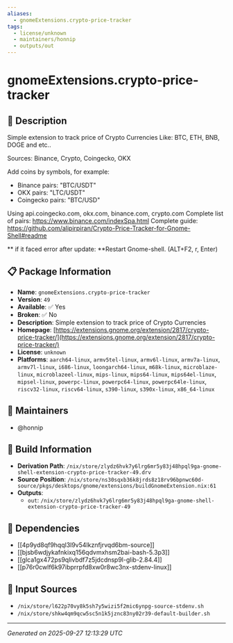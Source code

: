 ```yaml
---
aliases:
  - gnomeExtensions.crypto-price-tracker
tags:
  - license/unknown
  - maintainers/honnip
  - outputs/out
---
```


# gnomeExtensions.crypto-price-tracker

## 📝 Description

Simple extension to track price of Crypto Currencies
Like: BTC, ETH, BNB, DOGE and etc..

Sources: Binance, Crypto, Coingecko, OKX

Add coins by symbols, for example:
* Binance pairs: "BTC/USDT"
* OKX pairs: "LTC/USDT"
* Coingecko pairs: "BTC/USD"

Using api.coingecko.com, okx.com, binance.com, crypto.com
Complete list of pairs: https://www.binance.com/indexSpa.html
Complete guide: https://github.com/alipirpiran/Crypto-Price-Tracker-for-Gnome-Shell#readme

** if it faced error after update:
**Restart Gnome-shell. (ALT+F2, r, Enter)

## 📋 Package Information

- **Name**: `gnomeExtensions.crypto-price-tracker`
- **Version**: `49`
- **Available**: ✅ Yes
- **Broken**: ✅ No
- **Description**: Simple extension to track price of Crypto Currencies
- **Homepage**: [https://extensions.gnome.org/extension/2817/crypto-price-tracker/](https://extensions.gnome.org/extension/2817/crypto-price-tracker/)
- **License**: `unknown`
- **Platforms**: `aarch64-linux`, `armv5tel-linux`, `armv6l-linux`, `armv7a-linux`, `armv7l-linux`, `i686-linux`, `loongarch64-linux`, `m68k-linux`, `microblaze-linux`, `microblazeel-linux`, `mips-linux`, `mips64-linux`, `mips64el-linux`, `mipsel-linux`, `powerpc-linux`, `powerpc64-linux`, `powerpc64le-linux`, `riscv32-linux`, `riscv64-linux`, `s390-linux`, `s390x-linux`, `x86_64-linux`
## 👥 Maintainers

- @honnip


## 🔧 Build Information

- **Derivation Path**: `/nix/store/zlydz6hvk7y6lrg6mr5y83j48hpql9ga-gnome-shell-extension-crypto-price-tracker-49.drv`
- **Source Position**: `/nix/store/ns30sqxb36k8jrds8z18rv96bpnwc60d-source/pkgs/desktops/gnome/extensions/buildGnomeExtension.nix:61`
- **Outputs**:
  - `out`:  `/nix/store/zlydz6hvk7y6lrg6mr5y83j48hpql9ga-gnome-shell-extension-crypto-price-tracker-49`

## 🔗 Dependencies

- [[4p9yd8qf9hqql3l9v54lkznfjrvqd6bm-source]]
- [[bjsb6wdjykafnkixq156qdvmxhsm2bai-bash-5.3p3]]
- [[glca1gx472ps9qlivbdf7z5jdcdnsp9l-glib-2.84.4]]
- [[p76r0cwlf6k97ibprrpfd8xw0r8wc3nx-stdenv-linux]]

## 📁 Input Sources

- `/nix/store/l622p70vy8k5sh7y5wizi5f2mic6ynpg-source-stdenv.sh`
- `/nix/store/shkw4qm9qcw5sc5n1k5jznc83ny02r39-default-builder.sh`

---
*Generated on 2025-09-27 12:13:29 UTC*

